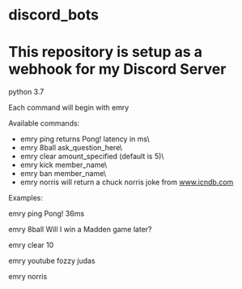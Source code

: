 # discord_bots

# This repository is setup as a webhook for my Discord Server

python 3.7

Each command will begin with emry

Available commands:

* emry ping returns Pong! latency in ms\
* emry 8ball ask_question_here\
* emry clear amount_specified (default is 5)\
* emry kick member_name\
* emry ban member_name\
* emry norris will return a chuck norris joke from www.icndb.com

Examples:

emry ping     Pong! 36ms

emry 8ball Will I win a Madden game later?

emry clear 10

emry youtube fozzy judas

emry norris
